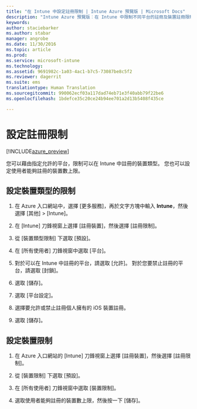 ```yaml
---
title: "在 Intune 中設定註冊限制 | Intune Azure 預覽版 | Microsoft Docs"
description: "Intune Azure 預覽版︰在 Intune 中限制不同平台的註冊及裝置註冊限制。 "
keywords: 
author: staciebarker
ms.author: stabar
manager: angrobe
ms.date: 11/30/2016
ms.topic: article
ms.prod: 
ms.service: microsoft-intune
ms.technology: 
ms.assetid: 9691982c-1a03-4ac1-b7c5-73087be8c5f2
ms.reviewer: dagerrit
ms.suite: ems
translationtype: Human Translation
ms.sourcegitcommit: 990062ecf03a117dad74eb71e3f40abb79f22be6
ms.openlocfilehash: 1bdefce35c20ce24b94ee701a2d13b5408f435ce

---
```


# <a name="set-enrollment-restrictions"></a>設定註冊限制 

[!INCLUDE[azure_preview](../includes/azure_preview.md)]

您可以藉由指定允許的平台，限制可以在 Intune 中註冊的裝置類型。 您也可以設定使用者能夠註冊的裝置數上限。

## <a name="set-device-type-restrictions"></a>設定裝置類型的限制

1. 在 Azure 入口網站中，選擇 [更多服務]，再於文字方塊中輸入 **Intune**，然後選擇 [其他]  >  [Intune]。

2. 在 [Intune] 刀鋒視窗上選擇 [註冊裝置]，然後選擇 [註冊限制]。

3. 從 [裝置類型限制] 下選取 [預設]。

4. 在 [所有使用者] 刀鋒視窗中選取 [平台]。

5. 對於可以在 Intune 中註冊的平台，請選取 [允許]。 對於您要禁止註冊的平台，請選取 [封鎖]。

6. 選取 [儲存]。

7. 選取 [平台設定]。

8. 選擇要允許或禁止註冊個人擁有的 iOS 裝置註冊。

9. 選取 [儲存]。

## <a name="set-device-limit-restrictions"></a>設定裝置限制

1. 在 Azure 入口網站的 [Intune] 刀鋒視窗上選擇 [註冊裝置]，然後選擇 [註冊限制]。

2. 從 [裝置限制] 下選取 [預設]。

3. 在 [所有使用者] 刀鋒視窗中選取 [裝置限制]。

4. 選取使用者能夠註冊的裝置數上限，然後按一下 [儲存]。



<!--HONumber=Feb17_HO1-->


